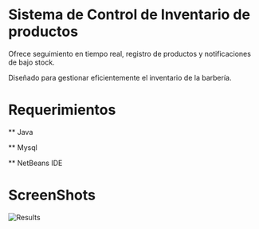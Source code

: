 # Sistema de Control de Inventario de productos

Ofrece seguimiento en tiempo real, registro de productos y notificaciones de bajo stock.

Diseñado para gestionar eficientemente el inventario de la barbería.

# Requerimientos

** Java

** Mysql

** NetBeans IDE

# ScreenShots
![Results](https://github.com/obheda12/GitDorker/blob/master/GitDorker%20Usage%20Example%20-%20Tesla.png)
